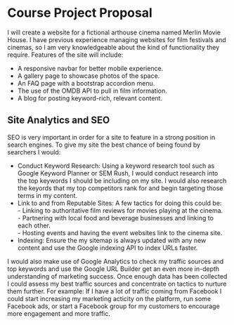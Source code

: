 <h1>Course Project Proposal</h1>
<p>I will create a website for a fictional arthouse cinema named Merlin Movie House. I have previous experience managing websites for 
film festivals and cinemas, so I am very knowledgeable about the kind of functionality they require. Features of the site will include:</p>
<ul>
 <li>A responsive navbar for better mobile experience.</li>
 <li>A gallery page to showcase photos of the space.</li>
 <li>An FAQ page with a bootstrap accordion menu.</li>
 <li>The use of the OMDB API to pull in film information.</li>
 <li>A blog for posting keyword-rich, relevant content.</li>
</ul>
<h2>Site Analytics and SEO</h2>
<p>SEO is very important in order for a site to feature in a strong position in search engines. To give my site the best chance of being found
by searchers I would:</p>
<ul>
 <li>Conduct Keyword Research: Using a keyword research tool such as Google Keyword Planner or SEM Rush, I would conduct research into the top
 keywords I should be including on my site. I would also research the keyords that my top competitors rank for and begin targeting those terms
 in my content.</li>
 <li>Link to and from Reputable Sites: A few tactics for doing this could be:<br>
  - Linking to authoritative film reviews for movies playing at the cinema.<br>
  - Partnering with local food and beverage businesses and linking to each other.<br>
  - Hosting events and having the event websites link to the cinema site.<br>
 </li>
 <li>Indexing: Ensure the my sitemap is always updated with any new content and use the Google indexing API to index URLs faster.</li>
</ul>
<p>I would also make use of Google Analytics to check my traffic sources and top keywords and use the Google URL Builder get an even more in-depth understanding of marketing success. Once enough data has been collected I could assess my best traffic sources and concentrate on tactics to nurture them further. For example: If I have a lot of traffic coming from Facebook I could start increasing my marketing acticity on the platform, run some Facebook ads, or start a Facebook group for my customers to encourage more engagement and more traffic.</p>
